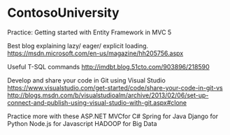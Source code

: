 # ContosoUniversity
Practice: Getting started with Entity Framework in MVC 5

Best blog explaining lazy/ eager/ explicit loading.
https://msdn.microsoft.com/en-us/magazine/hh205756.aspx

Useful T-SQL commands
http://imdbt.blog.51cto.com/903896/218590

Develop and share your code in Git using Visual Studio
https://www.visualstudio.com/get-started/code/share-your-code-in-git-vs
http://blogs.msdn.com/b/visualstudioalm/archive/2013/02/06/set-up-connect-and-publish-using-visual-studio-with-git.aspx#clone

Practice more with these
ASP.NET MVCfor C#
Spring for Java
Django for Python
Node.js for Javascript
HADOOP for Big Data
